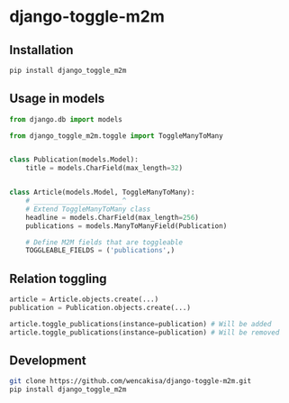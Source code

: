 # django-toggle-m2m


## Installation

```bash
pip install django_toggle_m2m
```

## Usage in models

```python
from django.db import models

from django_toggle_m2m.toggle import ToggleManyToMany


class Publication(models.Model):
    title = models.CharField(max_length=32)


class Article(models.Model, ToggleManyToMany):
    # ______________________^
    # Extend ToggleManyToMany class
    headline = models.CharField(max_length=256)
    publications = models.ManyToManyField(Publication)

    # Define M2M fields that are toggleable
    TOGGLEABLE_FIELDS = ('publications',)
```

## Relation toggling
```python
article = Article.objects.create(...)
publication = Publication.objects.create(...)

article.toggle_publications(instance=publication) # Will be added
article.toggle_publications(instance=publication) # Will be removed
```

## Development

```bash
git clone https://github.com/wencakisa/django-toggle-m2m.git
pip install django_toggle_m2m
```
